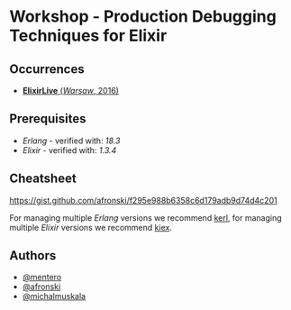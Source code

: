 # Workshop - **Production Debugging Techniques for Elixir**

## Occurrences

- [**ElixirLive** (*Warsaw*, 2016)](http://www.elixirlive.com/workshops/#workshop2)

## Prerequisites

- *Erlang* - verified with: *18.3*
- *Elixir* - verified with: *1.3.4*

## Cheatsheet

https://gist.github.com/afronski/f295e988b6358c6d179adb9d74d4c201

For managing multiple *Erlang* versions we recommend [kerl](https://github.com/kerl/kerl), for managing multiple *Elixir* versions we recommend [kiex](https://github.com/taylor/kiex).

## Authors

- [@mentero](https://github.com/mentero)
- [@afronski](https://github.com/afronski)
- [@michalmuskala](https://github.com/michalmuskala)
